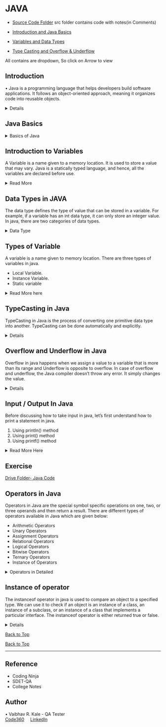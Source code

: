 # JAVA

- [Source Code Folder](https://github.com/vk0708/Java-For-Automation-Tester/tree/main/src)
	src folder contains code with notes(in Comments)
  
- [Introduction and Java Basics](README.md##Introduction)

- [Variables and Data Types](README.md##IntroductiontoVariables)

- [Type Casting and Overflow & Underflow](README.md##TypeCastinginJava)

All contains are dropdown, So click on Arrow to view

## Introduction
• Java is a programming language that helps developers build software applications. It follows 
an object-oriented approach, meaning it organizes code into reusable objects.

<details>

### Types of Programming Languages
Programming languages can be grouped based on how they're structured:

1. Structured Programming Languages:
    o Examples: C, Python
    o These languages use a logical flow of commands.
    
2. Object-Based Programming Languages:
    o Examples: Visual Basic (VB), VBScript, Python
    o They support some object-oriented programming (OOP) ideas like classes and objects, but not inheritance.
    
3. Object-Oriented Programming (OOP) Languages:
    o Examples: C++, Java, C#, Python
    o These languages support all OOP concepts.

###  OOP (Object Oriented Programming) Concepts
1. Class
2. Object
3. Polymorphism
4. Inheritance
5. Abstraction
6. Encapsulation
</details>

## Java Basics 
<details>

<summary>Basics of Java</summary>
### Java Features

1. Platform Independent: Java can run on any device with Java Runtime Environment (JRE), 
making it versatile.

2. Case Sensitive: Java treats uppercase and lowercase letters as different (e.g., a is not the 
same as A).

### Java Components

1. JDK (Java Development Kit): Tools for developing Java applications.
2. JRE (Java Runtime Environment): Needed to run Java applications.
3. JVM (Java Virtual Machine): Runs the Java code on your device.

### Core Java vs. Advanced Java

• Core Java: Focuses on the basics (Java SE).
• Advanced Java: Covers more specialized topics (Java EE), like web services and databases.

### Java Versions

• JDK 8: Created by Sun Microsystems, now managed by Oracle.
• Latest Version: JDK 22.
• Recommended Version: JDK 11+ for most uses.
• Java Distributions:
    o Community Edition: Free and open-source (OpenJDK).
    o Licensed Edition: Commercial with long-term support (Oracle JDK).

### JDK Download & Installation (Refer the installation document)

• Download and Install JDK
• Set Java Path inside environment variables
• Verify Installation inside command prompt
Eclipse IDE Download & Installation (Refer the installation document)
• Download Eclipse IDE and install it.
• Launch eclipse and create new java project.

### Setting Up a Java Project in Eclipse

1. Create a New Java Project: File → New → Java Project
2. Create a New Package: Right-click on src → New → Package
3. Create a New Class: Right-click on the package → New → Class

### Java Naming Conventions

1. Start with an uppercase letter (e.g., MyClass).
2. Class names shouldn't begin with numbers.
3. Underscores (_) are allowed in class names.
4. Avoid using special characters.
5. Numbers are allowed but not as the first character.

### Comments in Java

• Single-Line Comment: // This is a comment
• Multi-Line Comment: /* This is a multi-line comment */

### Keyboard Shortcuts

• Auto-Complete System Output: Type Syso then press Ctrl + Space (or CMD + Space on Mac).
• Single-Line Comment: Press Ctrl + /
• Multi-Line Comment: Press Ctrl + Shift + /

[Back to Top](README.md#java)

</details>

## Introduction to Variables

A Variable is a name given to a memory location. It is used to store a value that may vary. Java is a statically typed language, and hence, all the variables are declared before use.  

<details>
<summary>Read More</summary>

### Variable Declaration
In Java, we can declare variables as follows:

type: Type of the data that can be stored in this variable. It can be int, float, double, etc.
name: Name given to the variable.
data_type variable_name;

Example: int x;

In this way, we can only create a variable in the memory location. Currently, it doesn’t have any value. We can assign the value in this variable by using two ways:
• By using variable initialization.
• By taking input
Here, we have discussed only the first way, i.e. variable initialization. We will discuss the second way later.

data_type variable_name = value;
Example: int x = 10;

### Java Keywords:
 
Keywords in Java are also known as reserved words. These are the predefined words therefore they can’t be used as a variable name. If we will use keywords as a variable name, the result will be a compile-time error. The list of all the Java Keywords is given below.

[Back to Top](README.md#java)
</details>

## Data Types in JAVA
The data type defines the type of value that can be stored in a variable. For example, if a variable has an int data type, it can only store an integer value. In java, there are two categories of data types.

<details>
<summary>Data Type</summary>


1. Primitive Data Type: A primitive data type is predefined by the language and is named by a keyword or reserved keyword. There are eight types of primitive data types in java such as boolean, char, int, short, byte, long, float, and double.
- boolean: boolean data type specifies only one bit of information and it is used to store only two possible values either true or false.
- byte: byte data type is 8 bit signed two’s complement integer. Its value lies between -128 to 127. It has a minimum value of -128 and a maximum value of 127 (inclusive). The byte data type is most commonly used to save memory in large arrays.
- short: short data type is a 16-bit signed two’s complement integer. It can hold any number between -32768 to 32767 (inclusive). Like byte data type, it is commonly used to save memory in large arrays.
- int: int data type is 32-bit signed two’s complement integer. It can hold the number between -2,147,483,648 to 2,147,483,648. The default value of the int data type is 0.
long: long data type is 64-bit two’s complement integer. It can hold the number between -2^63 to 2^63-1. The default value of long data type is 0.
- float: float data type is used to store floating-point numbers. The float data type is a single-precision 32-bit IEEE 754 floating-point. It can hold 6 to 7 decimal digits. It is recommended to use float instead of double if you need to save memory in large arrays of floating-point numbers. The default value of float is 0.0f.
- double: double data type is generally used to store decimal values. The double data type is a double-precision 64-bit IEEE 754 floating-point. For decimal values, this data type is generally the default choice. The default value of double is 0.0d.
- char: The char data type is used to store characters. The char data type is a single 16-bit Unicode character. 
 

2. Non-Primitive Data Type: Non-Primitive data type refers to the objects. ArrayList and String are some of the examples of Non-Primitive data type. We will discuss the Non-Primitive data type later. 

Example
```java
// Primitive Data Types
int price = 5000;                               // Integer Value
float rateOfInterest = 5.99f;                   // Floating point number
char ch = 'a';                                  // Character

// Non-Primitive Data Types
String str = "Coding Ninjas";                   // String
```
[Back to Top](README.md#java)

</details>

## Types of Variable

A variable is a name given to memory location. There are three types of variables in java.

- Local Variable.
- Instance Variable.
- Static variable

<details>
<summary>
Read More here
</summary>

1. Local Variables: A variable that is defined inside a block, method body, or constructor is called a local variable. These variables are created when the methods are called and they get destroyed when the methods are executed and return to the caller. 
The initialization of the local variable is mandatory. If you don’t initialize the variable before use, the compiler will give a compile-time error.

```java
public class Addition {
   
   // Function to add two numbers
   public void add() {
      // Local variables
      int a = 10;
      int b = 20;
      int c = a + b;
      
      // Printing the sum
      System.out.println(c);
   }

   // Driver Code
   public static void main(String args[]) {
      // Creating an object of Addition class
      Addition obj = new Addition();
      // Function Call
      obj.add();
   }
}
```
 2. Instance Variables: A variable that is declared inside the class but outside the method body, block, or constructor is known as an instance variable. It is a non-static variable. These variables are created when an instance (object) of the class is created and are destroyed when the object is destroyed. Initialization of the instance variable is not mandatory. Even If you don’t initialize the instance variable, it has a default value in it. Instance variables can be accessed only by creating the object of the class.
 
```java
class Student {

	// These are instance variables
	// these are declared inside the 
	// class but outside the method body
	String name;
	int rollno;
}

public class StudentRecords {
	public static void main(String args[]) {
      	// Creating Student class object
    	Student obj = new Student();

       // Assigning values in the variables
    	obj.name = "Ram";
    	obj.rollno = 10;

      	// Printing name and rollno
    	System.out.println(obj.name);
    	System.out.println(obj.rollno);
	}
}
```

3. Static Variables: A variable that is declared as static is known as a static variable. It is also known as a class variable. These variables are created at the beginning of the program execution and destroyed automatically when the program execution ends. We can create only a single copy of a static variable. To access the static variables, we don’t need to create the object of the class. We can simply access the static variable as
 ```java
 class Student { 
 
	// static variables 
	public static int rollno; 
	public static String name = "Ram"; 
} 

public class StudentDemo { 
	public static void main(String args[]) 
	{ 
		// accessing static variable without creating object 
		Student.rollno = 10; 
		System.out.println(Student.name + " 's rollno is :" + Student.rollno); 
	} 
} 
 ```
[Back to Top](README.md#java)

</details>

## TypeCasting in Java

TypeCasting in Java is the process of converting one primitive data type into another. TypeCasting can be done automatically and explicitly. 

<details>

When we assign the value of one data type to another data type, then there is a chance that two data types might not be compatible with each other. The Java compiler will automatically perform the conversion if the data types are consistent. This type of conversion is known as Automatic Type Conversion. If the java compiler cannot perform the conversion automatically, they need to be cast explicitly. 

There are two types of TypeCasting in Java.

• Widening or Automatic Type Conversion.

• Narrowing or Explicit Type Conversion.

1. Widening or Automatic Type Conversion: When we assign a value of a smaller data type to a large data type, this process is known as Widening Type Casting. It is also known as Automatic Type Conversion because the Java compiler will perform the conversion automatically. This can happen only when the two data types are compatible. 

```java
byte -> short -> int -> long -> float -> double ( Widening or Automatic Type Conversion)
 ```
### Example 
```java
public class WideningConversation {
    public static void main(String args[]) {

        // Automatic Type Conversion.
        int i = 2147483647; // Int max value in java.
        long l = i; // Automatically converted to long, now we can extend l's value.
        l = l + 1;
        double d = l; // Automatically converted to double.
        System.out.println("Int value : " + i);
        System.out.println("Long value : " + l);
        System.out.println("Double value : " + d);
    }
}

## Output:
Int value : 2147483647
Long value : 2147483648
Double value : 2.147483648E9
```
1. Narrowing or Explicit Type Conversion: When we assign a value of a large data type to a small data type, the process is known as Narrowing Type Casting. This can’t be done automatically. We need to convert the type explicitly. If we don’t perform casting, the java compiler will give a compile-time error. 
```java
double -> float -> long -> int -> short -> byte  ( Narrowing or Explicit Type Conversion)
```
### Example:
```java
public class ExplicitConversation {
	public static void main(String args[]) {

		// Explicit Type Conversion
		double d = 25.123;
		int i = (int) d;
		byte b = (byte) i;
		System.out.println("Double value : " + d);
		System.out.println("Int value : " + i);
		System.out.println("Byte value : " + b);
	}
}

## Output
Double value : 25.123
Int value : 25
Byte value : 25
```
</details>

## Overflow and Underflow in Java

Overflow in java happens when we assign a value to a variable that is more than its range and Underflow is opposite to overflow. In case of overflow and underflow, the Java compiler doesn’t throw any error. It simply changes the value. 

<details>
For example, in the case of an int variable, its size is 4 bytes or 32 bits. The maximum value of int data type is 2,147,483,647  (Integer.MAX_VALUE) and after incrementing 1 on this value, it will return -2,147,483,648 (Integer.MIN_VALUE). This is known as overflow. The minimum value of int data type is -2,147,483,648  (Integer.MIN_VALUE) and after decrementing 1 on this value, it will return 2,147,483,647 (Integer.MAX_VALUE). This is known as underflow in Java.

Example:
```java
public class OverflowExample {
	public static void main(String args[]) {	
		// Overflow
		int overFlow = 2147483647;
		System.out.println(“Overflow : “ + (overFlow + 1));         
		
		// Underflow
		int underFlow = -2147483648;
		System.out.println(“Underflow : “ + (underFlow - 1));     	
 	}
}

- Output:
Overflow : -2147483648
Underflow : 2147483647
```
</details>

## Input / Output In Java
Before discussing how to take input in java, let’s first understand how to print a statement in java. 

1. Using println() method <br>
2. Using print() method <br>
3. Using printf() method

<details>
<summary>Read More Here</summary>

### 1.Using println() method: 
In java, we usually use println() method to print the text on the console. The text is passed as the parameter to this method in the form of string. This method prints the text on the console, and after printing the text, the cursor remains at the start of the next line at the console. The next printing takes place from the next line.<br>
Example:
```java
System.out.println(“Vaibhav”);
System.out.println(“Kale”);
#Output:
Vaibhav
Kale
```

### 2. Using print() method: 
In java, we usually use print() method to print the text on the console. The text is passed as the parameter to this method in the form of string. This method prints the text on the console, and after printing the text, the cursor remains at the end of the text at the console. The next printing takes place from just here.<br>
Example:
```java
System.out.print(“Vaibhav”);
System.out.print(“Kale”);
# Output:
VaibhavKale
```

### 3.Using printf() method: 
The printf() method in java is used to print formatted data on the console. The print() and println() method take single arguments, but printf() method may take multiple arguments.<br>
Example:
```java
// this will print upto 2 decimal places
System.out.printf(“"Formatted with precision: PI = %.2f\n", Math.PI”);

// Automatically appends Zeros to the 
// rightmost part of the decimal
float n = 5.2f;
System.out.printf(“Formatted to specific width: n = %.4f\n", n”);

Output:
Formatted with precision: PI = 3.14
Formatted to specific width: n = 5.2000
```
### Other Example:
```java
public class Test {
	public static void main(String args[]) {
		int age = 21;
		String firstName = "King";
		String lastName = "Kong";

		System.out.println("My name is " + firstName + " " + lastName);
		System.out.println("My age is " + age);
	}
}
** Output:
My name is King Kong
My age is 21
```

## Taking input in java
In Java, there are mainly two ways to get the input from the user.
- Using Scanner class
- Using BufferedReader class

### 1. Using Scanner class: 
Scanner is a class in java that is used to take input from the user. It is present in the java.util package. Scanner class is one of the most preferable ways to take input from the user. This class is used to read the input of primitive types such as int, double, long, etc. and String. You need to import the java.util package before using the Scanner class.

Methods of Scanner class in Java:<br>
![image](https://github.com/user-attachments/assets/7d875c54-a6b6-4575-918e-d084d60ce6f9)

Example 1: Taking int value from the user
```java
import java.util.Scanner;
class TakingInputFromUser {
     public static void main(String argo[]) {
 
            // Creating an object of Scanner class
            Scanner sc = new Scanner(System.in);
 
            // Read integer value from the user
            System.out.println(“Enter first number :”);
            int a = sc.nextInt();
 
            System.out.println(“Enter second number :”);
            int b = sc.nextInt();
 
          // Adding two values
          int c = a + b;
 
         // Printing the sum
         System.out.println(“Sum is : “ +c);
    }
}

## Output:
Enter first number : 10
Enter second number : 20
Sum is : 30
```
Example 2: Taking String from the user
```java
import.java.util.Scanner;
class TakingInputFromUser {
      public static void main(String arg[]) {
             Scanner sc = new Scanner(System.in);
             System.out.println(“Enter a String : “);
             // Read a string from the user
             String str = sc.nextLine();
             System.out.println(“Your entered string is : “ + str);
    }
}
```
</details>

## Exercise
[Drive Folder- Java Code](https://drive.google.com/drive/folders/13RLZ635Pk6msN_tWA2gGjXme3wLFthBh?usp=sharing)

## Operators in Java
Operators in Java are the special symbol specific operations on one, two, or three operands and then return a result. There are different types of operators available in Java which are given below:

- Arithmetic Operators
- Unary Operators
- Assignment Operators
- Relational Operators
- Logical Operators
- Bitwise Operators
- Ternary Operators
- Instance of Operators

<details>
<summary>Operators in Detailed</summary>

### Arithmetic Operators
Arithmetic Operators in Java are used to perform mathematical operations, i.e. Addition, Subtraction, Multiplication, and Division etc. The basic arithmetic operators in Java are given below:

- Addition Operator (+) : It is used to add two numbers.
- Subtraction Operator (-) : It is used to subtract two numbers.
- Multiplication Operator (*) : It is used to multiply two numbers.
- Division Operator (/) : It is used to divide two numbers.
- Modulus Operator (%) : It is used to return the remainder of the division operation.

```java
public class ArithmeticOperators {
   public static void main(String args[]) {
      
      // Taking two numbers
      int a = 50;
      int b = 20;
   
      // Performing addition operation
      System.out.println(“Addition of “ +a+ “ and” +b+ “ is : “ +(a+b));

      // Performing subtraction operation
      System.out.println(“Subtraction of “ +a+ “ and” +b+ “ is : “ +(a-b));

      // Performing multiplication operation
      System.out.println(“Multiplication of “ +a+ “ and” +b+ “ is : “ +(a*b));

      // Performing division operation
      System.out.println(“Division of “ +a+ “ and” +b+ “ is : “ +(a/b));

      // Performing modulus operation
      System.out.println(“Modulus of “ +a+ “ and” +b+ “ is : “ +(a%b));
   }
}

Output:
Addition of 50 and 20 is : 70
Subtraction of 50 and 20 is : 30
Multiplication of 50 and 20 is : 1000
Division of 50 and 20 is : 2
Modulus of 50 and 20 is : 10

```
<hr>

### Unary Operators
 Unary Operators in Java are the types of operators that require only one operand. They form various operations on single operands such as incrementing or decrementing the value by one, negation of an expression, or inverting the value of a boolean. Let’s understand the various unary operators with an example.

#### Unary minus operator (-): 
This operator can be used to convert a negative value into a positive value or positive value into a negative value.
```java
      int num1 = 10;
       num1 = -num1;
       System.out.println(“Negative Value : “ +num1);
       
Output: Negative Value : -10
```
#### Unary NOT Operator (!): 
This operator is used to convert the true to false and vice versa.
```java
// Using unary NOT operator.
       System.out.println(“!(a < b) = “ + !(a < b));
```
#### Increment Operator (++): 
This operator is used to increment the value by 1, There are two types of increment operator

1. Post-increment operator: Post increment operator is used to increment the value of the variable after it has been evaluated for use in the expression.

2. Pre-increment operator: Pre increment operator is used to increment the value of the variable before it’s evaluated in the expression.

#### Decrement Operator (--): 
This operator is used to decrement the value by 1. There are two types of decrement operators.

1. Post-decrement operator: Post decrement operator is used to decrement the value of the variable after it has been evaluated for use in the expression.

2. Pre-decrement operator: Pre decrement operator is used to decrement the value of the variable before it’s evaluated in the expression. 

#### Bitwise Complement (~): 
This operator is used to return the one’s complement representations of the input value.i.e, with all bits inverted, which means it makes every 0 to 1, and every 1 to 0. 

<hr>

### Assignment Operators
The Assignment operators are used to assign a value to the variable. In Java, we can use many assignment operators. These are explained below:

#### 1) +=: 
This assignment operator is used to add the left operand with the right operand and then assigning it to a variable on the left.<br>
- int num = 10;  <br>
      num += 20;

#### 2) -=: 
This assignment operator is used to subtract the left operand with the right operand and then assign it to a variable on the left. <br>
- num -= 10;

#### 3) *=: 
This assignment operator is used to multiply the left operand with the right operand and then assign it to a variable on the left.
- num *= 5;

#### 4) /=: 
This assignment operator is used to divide the left operand with the right operand and then assign it to a variable on the left. <br>
- num /= 2;

#### 5) %=: 
This assignment operator is used to modulo the left operand with the right operand and then assign it to a variable on the left. <br>
- num %= 2;

<hr>

### Relational Operators
The Relational operators are used to check the relationship between two operands. This operator is also called a comparison operator because it is used to make a comparison between two operands. The result of these operators is always boolean value. These operators are used in if statements and loops. There are many types of relational operators, which are given below:

#### i) Equal to operator (==): 
This operator is used to check whether the two operands are equal or not. If they are equal, it returns true; otherwise, it returns false.

#### ii) Not Equal to operator (!=): 
This operator is used to check whether the two operands are equal or not. It returns true(1) if the left operand is not equal to the right operand; otherwise, it returns false(0).

#### iii) Greater than operator (>): 
This operator is used to check whether the first operand is greater than the second operand or not. It returns true(1) if the first operand is greater than the second operand and false(0) if not.

#### iv) Greater than equal to the operator (>=): 
This operator is used to check whether the first operand is greater than or equal to the second operand or not. It returns true(1) if the first operand is greater than or equal to the second operand; otherwise, it returns false(0).

#### v) Less than operator (<): 
This operator is used to check whether the first operand is less than the second operand or not. It returns true(1) if the first operand is less than the second operand else returns false(0).

#### vi) Less than or equal to operator (<=): 
This operator is used to check whether the first operand is less than or equal to the second operand or not. It returns true(1) if the first operand is less than or equal to the second operand; else, return false(0).
<hr>

### Logical Operators:
These operators are used to perform logical operations such as OR, AND, and NOT operation. It operates on two boolean values, which return true or false as a result. There are three types of Logical Operators in Java:

#### i) Logical AND operator (&&): 
This operator returns true(1), if both the conditions are true else returns false(0). 

#### ii) Logical OR operator (||): 
This operator returns true(1) if any one of the conditions is true. 

#### iii) Logical NOT operator (!): 
This operator is used to reverse the operand’s value. If the operand’s value is true, it returns false(0), and if the value of the operand is false, it returns true(1).
<hr>

### Bitwise Operators
 The Bitwise operators are used to perform bit manipulation on numbers. There are various types of Bit operators that are used in Java.
 
#### i) Bitwise AND operator (&):  
It takes two numbers as operands and does AND on every bit of two numbers. The result of AND is 1 only if both bits are 1. Mind that the commutative property holds true here.
That is,<br>
              1 & 1 = 1 <br>
              1 & 0 = 0 

Example:
```java
int a = 6;
      int b = 7;
 
      // Binary representation of 6 is 0110
      // Binary representation of 7 is 0111
      // Result is                     0110 = 6
      System.out.println(“a & b = “ + (a & b));
```

#### ii) Bitwise OR operator (|):  
It takes two numbers as operands and does OR on every bit of two numbers. The result of OR is 1 if any of the two bits is 1. Mind that the commutative property holds true here.
That is,<br>
              1 | 1 = 1<br>
              1 | 0 = 1<br>
              0 | 0 = 0 

#### iii) Bitwise NOT operator (~): 
It takes one number and inverts all bits of it.
    That is,<br>
              ~1 = 0<br>
              ~0 = 1           

#### iv) Bitwise XOR  operator (^):  
It takes two numbers as operands and does XOR on every bit of two numbers. The result of XOR is 1 if the two bits are different. Mind that the commutative property holds true here.That is,<br>
              1 XOR 1 = 0. <br>
              1 XOR 0 = 1. <br>
              0 ^ 0 = 0 
              
#### v) Left shift operator (<<): 
It takes two numbers, the left shift operator shifts the bits of the first operand, the second operand decides the number of places to shift.

#### vi) Right shift operator (>>): 
It takes two numbers; the right shift operator shifts the bits of the first operand, the second operand decides the number of places to shift.

NOTE: The left shift and right shift operators should not be used for negative numbers. If any of the operands is a negative number, it results in undefined behaviour. For example results of both -1 << 1 and 1 << -1 is undefined. Also, if the number is shifted more than the integer’s size, the behaviour is undefined. For example, 1 << 33 is undefined if integers are stored using 32 bits.

#### vii) Unsigned Right shift operator ( >>>): 
This operator is used to shift the bits of the number to the right and fills 0 in the void spaces that are left as a result. The leftmost bit is set to be 0.
<hr>

### Ternary Operator
Java Ternary operator is also known as the conditional operator: This operator is the only conditional operator in java that takes three operands. We can use ternary operator in place of if-else statement or even switch statement. The syntax of the ternary operator is shown below:
```java
variable = expression1 ? expression2 : expression3

// Example:
int a = 50;
      int b = 100;
      int minimum;

      // Printing the value of a and b
      System.out.println(“First Number = “ + a);
      System.out.println(“Second Number = “ + b);
     
      // Find the minimum number 
      minimum = (a < b) ? a : b;
      
     // Printing the minimum number
     System.out.println(“Minimum Number = “ + minimum);
 ```
Here, if expression1 is true then expression2 is evaluated, else expression3 is evaluated.

[Back to Top](README.md#java)

</details>

## Instance of operator
The instanceof operator in java is used to compare an object to a specified type. We can use it to check if an object is an instance of a class, an instance of a subclass, or an instance of a class that implements a particular interface. The instanceof operator is either returned true or false. 

<details>
Example: 

```java
public class InstanceOfExample {
   public static void main(String args[]) {
      // Creating the objects of parent
      // and the child class
      ParentClass obj1 = new ParentClass();  
      ChildClass obj2 = new ChildClass();

      // Comparing the object to a specified type
      System.out.println("obj1 is instance of ParentClass = " + (obj1 instanceof ParentClass));
      System.out.println("obj1 is instance of ChildClass = " +  (obj1 instanceof ChildClass));
      System.out.println("obj1 is instance of MyInterface = " + (obj1 instanceof MyInterface));
      System.out.println("obj2 is instance of ParentClass = " + (obj2 instanceof ParentClass));
      System.out.println("obj2 is instance of ChildClass = " +  (obj2 instanceof ChildClass));
      System.out.println("obj2 is instance of MyInterface = " + (obj2 instanceof MyInterface));
  }
}

// Creating parent class
class ParentClass {
}

// Creating an interface
interface MyInterface {
}

// Creating child class
class ChildClass extends ParentClass implements MyInterface {
}

cmd>
obj1 is instance of ParentClass = true
obj1 is instance of ChildClass = false
obj1 is instance of MyInterface = false
obj2 is instance of ParentClass = true
obj2 is instance of ChildClass = true
obj2 is instance of MyInterface = true
```
Note: In the case of null value, it returns false because null is not an instance of anything. Let’s look at an example:
Example:  

```java
public class InstanceOfOperator {
   public static void main(String args[]) {
   
      // Creating an object of class
      // and assigning it with null.
      InstanceOfOperator obj = null;

      // Returns false
      System.out.println(obj instanceof InstanceOfOperator);
  }
}

Output:
false
```
</details>

[Back to Top](README.md#java)

[Back to Top](README.md#java)
<hr>

## Reference
- Coding Ninja
- SDET-QA
- College Notes

## Author 

• Vaibhav R. Kale - QA Tester<br>
[Code360](https://www.naukri.com/code360/profile/CoderVK) &nbsp; &nbsp;
[LinkedIn](https://www.linkedin.com/in/vaibhav-kale)


